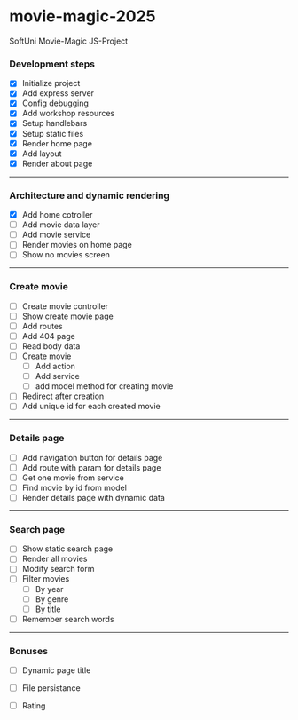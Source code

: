 # movie-magic-2025

SoftUni Movie-Magic JS-Project

### Development steps
- [x] Initialize project
- [x] Add express server
- [x] Config debugging
- [x] Add workshop resources
- [x] Setup handlebars
- [x] Setup static files
- [x] Render home page
- [x] Add layout
- [x] Render about page
---
### Architecture and dynamic rendering
- [x] Add home cotroller
- [ ] Add movie data layer
- [ ] Add movie service
- [ ] Render movies on home page
- [ ] Show no movies screen
---
### Create movie  
- [ ] Create movie controller
- [ ] Show create movie page
- [ ] Add routes
- [ ] Add 404 page
- [ ] Read body data
- [ ] Create movie
   - [ ] Add action
   - [ ] Add service
   - [ ] add model method for creating movie 
- [ ] Redirect after creation
- [ ] Add unique id for each created movie
---
### Details page
- [ ] Add navigation button for details page
- [ ] Add route with param for details page
- [ ] Get one movie from service
- [ ] Find movie by id from model
- [ ] Render details page with dynamic data
---
### Search page
- [ ] Show static search page
- [ ] Render all movies
- [ ] Modify search form
- [ ] Filter movies
   - [ ] By year
   - [ ] By genre
   - [ ] By title
- [ ] Remember search words
---
### Bonuses
- [ ] Dynamic page title
- [ ] File persistance
- [ ] Rating 

